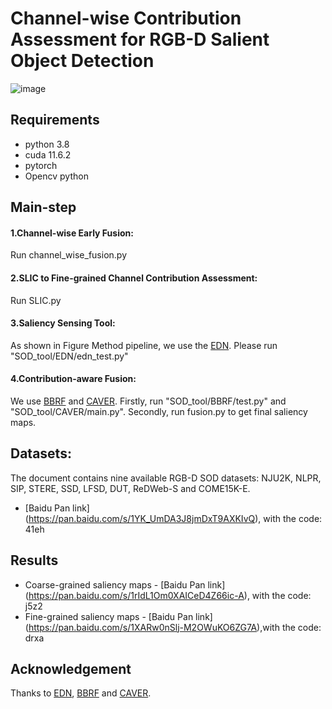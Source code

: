# Channel-wise Contribution Assessment for RGB-D Salient Object Detection
![image](https://github.com/zhangmoon1/CCA-SOD/blob/main/method_pipeline.png)
## Requirements
- python 3.8
- cuda 11.6.2
- pytorch
- Opencv python
## Main-step
#### 1.Channel-wise Early Fusion: 
Run channel_wise_fusion.py
#### 2.SLIC to Fine-grained Channel Contribution Assessment: 
Run SLIC.py
#### 3.Saliency Sensing Tool: 
As shown in Figure Method pipeline, we use the [EDN](https://arxiv.org/pdf/2012.13093). Please run "SOD_tool/EDN/edn_test.py"
#### 4.Contribution-aware Fusion: 
We use [BBRF](https://ieeexplore.ieee.org/abstract/document/10006743) and [CAVER](https://ieeexplore.ieee.org/abstract/document/10015667). Firstly, run  "SOD_tool/BBRF/test.py" and "SOD_tool/CAVER/main.py". Secondly, run fusion.py to get final saliency maps.

## Datasets: 
The document contains nine available RGB-D SOD datasets: NJU2K, NLPR, SIP, STERE, SSD, LFSD, DUT, ReDWeb-S and COME15K-E. 
- [Baidu Pan link] (https://pan.baidu.com/s/1YK_UmDA3J8jmDxT9AXKIvQ), with the code: 41eh
## Results
- Coarse-grained saliency maps - [Baidu Pan link] (https://pan.baidu.com/s/1rIdL1Om0XAICeD4Z66ic-A), with the code: j5z2
- Fine-grained saliency maps - [Baidu Pan link] (https://pan.baidu.com/s/1XARw0nSlj-M2OWuKO6ZG7A),with the code: drxa
## Acknowledgement
Thanks to [EDN](https://arxiv.org/pdf/2012.13093), [BBRF](https://ieeexplore.ieee.org/abstract/document/10006743) and [CAVER](https://ieeexplore.ieee.org/abstract/document/10015667).


